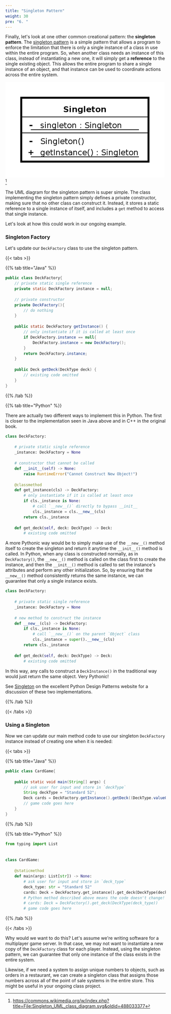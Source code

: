 ```yaml
---
title: "Singleton Pattern"
weight: 30
pre: "6. "
---
```


Finally, let's look at one other common creational pattern: the **singleton pattern**. The [singleton pattern](https://en.wikipedia.org/wiki/Singleton_pattern) is a simple pattern that allows a program to enforce the limitation that there is only a single instance of a class in use within the entire program. So, when another class needs an instance of this class, instead of instantiating a new one, it will simply get a **reference** to the single existing object. This allows the entire program to share a single instance of an object, and that instance can be used to coordinate actions across the entire system.

![Singleton UML](/images/12/singleton.png)[^1]

[^1]: https://commons.wikimedia.org/w/index.php?title=File:Singleton_UML_class_diagram.svg&oldid=488033377

The UML diagram for the singleton pattern is super simple. The class implementing the singleton pattern simply defines a private constructor, making sure that no other class can construct it. Instead, it stores a static reference to a single instance of itself, and includes a `get` method to access that single instance.

Let's look at how this could work in our ongoing example.

### Singleton Factory

Let's update our `DeckFactory` class to use the singleton pattern. 

{{< tabs >}}

{{% tab title="Java" %}}

```java
public class DeckFactory{
    // private static single reference
    private static DeckFactory instance = null;
    
    // private constructor
    private DeckFactory(){
        // do nothing
    }
    
    public static DeckFactory getInstance() {
        // only instantiate if it is called at least once
        if DeckFactory.instance == null{
            DeckFactory.instance = new DeckFactory();
        }
        return DeckFactory.instance;
    }

    public Deck getDeck(DeckType deck) {
        // existing code omitted
    }
}
```

{{% /tab %}}

{{% tab title="Python" %}}

There are actually two different ways to implement this in Python. The first is closer to the implementation seen in Java above and in C++ in the original book. 

```python
class DeckFactory:

    # private static single reference
    _instance: DeckFactory = None
    
    # constructor that cannot be called
    def __init__(self) -> None:
        raise RuntimeError("Cannot Construct New Object!")
        
    @classmethod
    def get_instance(cls) -> DeckFactory:
        # only instantiate if it is called at least once
        if cls._instance is None:
            # call `__new__()` directly to bypass __init__
            cls._instance = cls.__new__(cls)
        return cls._instance

    def get_deck(self, deck: DeckType) -> Deck:
        # existing code omitted
```

A more Pythonic way would be to simply make use of the `__new__()` method itself to create the singleton and return it anytime the `__init__()` method is called. In Python, when any class is constructed normally, as in `DeckFactory()`, the `__new__()` method is called on the class first to create the instance, and then the `__init__()` method is called to set the instance's attributes and perform any other initialization. So, by ensuring that the `__new__()` method consistently returns the same instance, we can guarantee that only a single instance exists.

```python
class DeckFactory:

    # private static single reference
    _instance: DeckFactory = None

    # new method to construct the instance
    def __new__(cls) -> DeckFactory:
        if cls._instance is None:
            # call `__new__()` on the parent `Object` class
            cls._instance = super().__new__(cls)
        return cls._instance

    def get_deck(self, deck: DeckType) -> Deck:
        # existing code omitted
```

In this way, any calls to construct a `DeckInstance()` in the traditional way would just return the same object. Very Pythonic!

See [Singleton](https://python-patterns.guide/gang-of-four/singleton/) on the excellent Python Design Patterns website for a discussion of these two implementations.

{{% /tab %}}

{{< /tabs >}}

### Using a Singleton

Now we can update our main method code to use our singleton `DeckFactory` instance instead of creating one when it is needed:

{{< tabs >}}

{{% tab title="Java" %}}

```java
public class CardGame{

    public static void main(String[] args) {
        // ask user for input and store in `deckType`
        String deckType = "Standard 52";
        Deck cards = DeckFactory.getInstance().getDeck((DeckType.valueOf(deckType)));
        // game code goes here
    }
}
```

{{% /tab %}}

{{% tab title="Python" %}}

```python
from typing import List


class CardGame:

    @staticmethod
    def main(args: List[str]) -> None:
        # ask user for input and store in `deck_type`
        deck_type: str = "Standard 52"
        cards: Deck = DeckFactory.get_instance().get_deck(DeckType(deck_type))
        # Python method described above means the code doesn't change!
        # cards: Deck = DeckFactory().get_deck(DeckType(deck_type))
        # game code goes here
```

{{% /tab %}}

{{< /tabs >}}

Why would we want to do this? Let's assume we're writing software for a multiplayer game server. In that case, we may not want to instantiate a new copy of the `DeckFactory` class for each player. Instead, using the singleton pattern, we can guarantee that only one instance of the class exists in the entire system.

Likewise, if we need a system to assign unique numbers to objects, such as orders in a restaurant, we can create a singleton class that assigns those numbers across all of the point of sale systems in the entire store. This might be useful in your ongoing class project.
